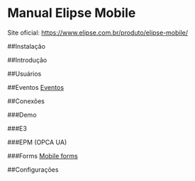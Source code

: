 # Manual Elipse Mobile

Site oficial:
https://www.elipse.com.br/produto/elipse-mobile/

##Instalação

##Introdução

##Usuários

##Eventos
  [Eventos](events.md)
  
##Conexões 

###Demo

###E3

###EPM (OPCA UA)

###Forms
[Mobile forms](forms.md)


##Configurações





